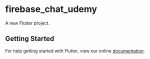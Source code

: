 # firebase_chat_udemy

A new Flutter project.

## Getting Started

For help getting started with Flutter, view our online
[documentation](https://flutter.io/).
